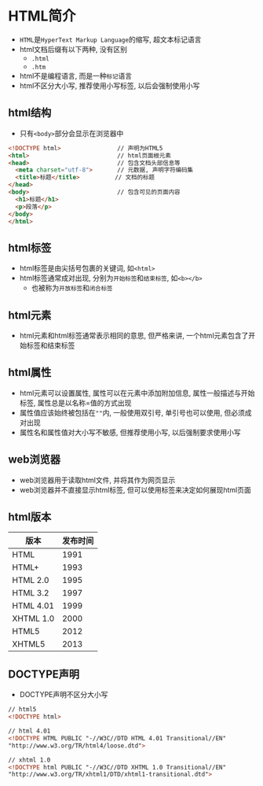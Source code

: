 # HTML简介

* `HTML`是`HyperText Markup Language`的缩写, 超文本标记语言
* html文档后缀有以下两种, 没有区别
    - `.html`
    - `.htm`
* html不是编程语言, 而是一种`标记`语言
* html不区分大小写, 推荐使用小写标签, 以后会强制使用小写

## html结构

* 只有`<body>`部分会显示在浏览器中

```html
<!DOCTYPE html>                // 声明为HTML5
<html>                         // html页面根元素
<head>                         // 包含文档头部信息等
  <meta charset="utf-8">       // 元数据, 声明字符编码集
  <title>标题</title>          // 文档的标题
</head>
<body>                         // 包含可见的页面内容
  <h1>标题</h1>                
  <p>段落</p>
</body>
</html>
```

## html标签

* html标签是由尖括号包裹的关键词, 如`<html>`
* html标签通常成对出现, 分别为`开始标签`和`结束标签`, 如`<b></b>`
    - 也被称为`开放标签`和`闭合标签`

## html元素

* html元素和html标签通常表示相同的意思, 但严格来讲, 一个html元素包含了开始标签和结束标签


## html属性

* html元素可以设置属性, 属性可以在元素中添加附加信息, 属性一般描述与开始标签, 属性总是以名称=值的方式出现
* 属性值应该始终被包括在`""`内, 一般使用双引号, 单引号也可以使用, 但必须成对出现
* 属性名和属性值对大小写不敏感, 但推荐使用小写, 以后强制要求使用小写

## web浏览器

* web浏览器用于读取html文件, 并将其作为网页显示
* web浏览器并不直接显示html标签, 但可以使用标签来决定如何展现html页面


## html版本

|版本|发布时间|
|----|--------|
|HTML|1991|
|HTML+|1993|
|HTML 2.0|1995|
|HTML 3.2|1997|
|HTML 4.01|1999|
|XHTML 1.0|2000|
|HTML5|2012|
|XHTML5|2013|


## DOCTYPE声明

* DOCTYPE声明不区分大小写

```html
// html5
<!DOCTYPE html>

// html 4.01
<!DOCTYPE HTML PUBLIC "-//W3C//DTD HTML 4.01 Transitional//EN"
"http://www.w3.org/TR/html4/loose.dtd">

// xhtml 1.0
<!DOCTYPE html PUBLIC "-//W3C//DTD XHTML 1.0 Transitional//EN"
"http://www.w3.org/TR/xhtml1/DTD/xhtml1-transitional.dtd">
```
